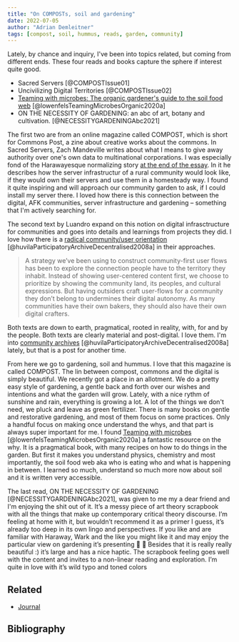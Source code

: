 ```yaml
---
title: "On COMPOSTs, soil and gardening"
date: 2022-07-05
author: "Adrian Demleitner"
tags: [compost, soil, hummus, reads, garden, community]
---
```

Lately, by chance and inquiry, I've been into topics related, but coming from different ends. These four reads and books capture the sphere if interest quite good.

- Sacred Servers [@COMPOSTIssue01]
- Uncivilizing Digital Territories [@COMPOSTIssue02]
- [Teaming with microbes: The organic gardener's guide to the soil food web](reading/@lowenfelsTeamingMicrobesOrganic2020a.md) [@lowenfelsTeamingMicrobesOrganic2020a]
- ON THE NECESSITY OF GARDENING: an abc of art, botany and cultivation. [@NECESSITYGARDENINGAbc2021]

The first two are from an online magazine called COMPOST, which is short for Commons Post, a zine about creative works about the commons. In Sacred Servers, Zach Mandeville writes about what I means to give away authority over one's own data to multinational corporations. I was especially fond of the Harawayesque normalizing story [at the end of the essay](https://one.compost.digital/sacred-servers/#dreaming-another-future). In it he describes how the server infrastructur of a rural community would look like, if they would own their servers and use them in a homesteady way. I found it quite inspiring and will approach our community garden to ask, if I could install my server there. I loved how there is this connection between the digital, AFK communities, server infrastructure and gardening – something that I'm actively searching for. 

The second text by Luandro expand on this notion on digital infrasctructure for communities and goes into details and learnings from projects they did. I love how there is a [radical community/user orientation](reading/@huvilaParticipatoryArchiveDecentralised2008a.md) [@huvilaParticipatoryArchiveDecentralised2008a] in their approaches.

> A strategy we’ve been using to construct community-first user flows has been to explore the connection people have to the territory they inhabit. Instead of showing user-centered content first, we choose to prioritize by showing the community land, its peoples, and cultural expressions. But having outsiders craft user-flows for a community they don’t belong to undermines their digital autonomy. As many communities have their own bakers, they should also have their own digital crafters.

Both texts are down to earth, pragmatical, rooted in reality, with, for and by the people. Both texts are clearly material and post-digital. I love them. I'm into [community archives](reading/@huvilaParticipatoryArchiveDecentralised2008a.md) [@huvilaParticipatoryArchiveDecentralised2008a] lately, but that is a post for another time.

From here we go to gardening, soil and hummus. I love that this magazine is called COMPOST. The lin between compost, commons and the digital is simply beautiful. We recently got a place in an allotment. We do a pretty easy style of gardening, a gentle back and forth over our wishes and intentions and what the garden will grow. Lately, with a nice rythm of sunshine and rain, everything is growing a lot. A lot of the things we don't need, we pluck and leave as green fertilizer. There is many books on gentle and restorative gardening, and most of them focus on some practices. Only a handful focus on making once understand the whys, and that part is always super important for me. I found [Teaming with microbes](reading/@lowenfelsTeamingMicrobesOrganic2020a.md) [@lowenfelsTeamingMicrobesOrganic2020a] a fantastic resource on the why. It is a pragmatical book, with many recipes on how to do things in the garden. But first it makes you understand physics, chemistry and most importantly, the soil food web aka who is eating who and what is happening in between. I learned so much, understand so much more now about soil and it is written very accessible.

The last read, ON THE NECESSITY OF GARDENING [@NECESSITYGARDENINGAbc2021], was given to me my a dear friend and I'm enjoying the shit out of it. It’s a messy piece of art theory scrapbook with all the things that make up contemporary critical theory discourse. I’m feeling at home with it, but wouldn’t recommend it as a primer I guess, it’s already too deep in its own lingo and perspectives. If you like and are familiar with Haraway, Wark and the like you might like it and may enjoy the particular view on gardening it’s presenting 🌱 🌿 Besides that it is really really beautiful :) it’s large and has a nice haptic. The scrapbook feeling goes well with the content and invites to a non-linear reading and exploration. I’m quite in love with it’s wild typo and toned colors

## Related
- [Journal](pages/journal.md)

## Bibliography
